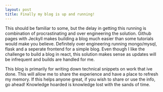 ```yaml
---
layout: post
title: Finally my blog is up and running!
---
```


This should be familiar to some, but the delay in getting this running is combination of procrastinating and over engineering the solution. Github pages with Jeckyll makes building a blog much easier than some tutorials would make you believe. Definitely over engineering running mongo/mysql, flask and a seperate frontend for a simple blog. Even though I like the challenge to build a blog in react, this solution makes sense as updates will be infrequent and builds are handled for me.

This blog is primarily for writing down technical snippets on work that ive done. This will allow me to share the experience and have a place to refresh my memory. If this helps anyone great, if you wish to share or use the info, go ahead! Knowledge hoarded is knowledge lost with the sands of time. 

<!-- ![_config.yml]({{ site.baseurl }}/images/config.png) -->
